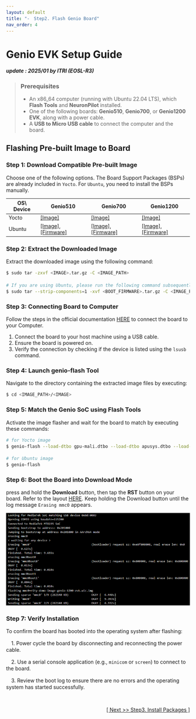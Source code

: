 ```yaml
---
layout: default
title: "-　Step2. Flash Genio Board"
nav_order: 4
---
```


# Genio EVK Setup Guide
##### update : 2025/01 by ITRI (EOSL-R3)

> ### Prerequisites
> * An x86_64 computer (running with Ubuntu 22.04 LTS), which **Flash Tools** and **NeuronPilot** installed.
> * One of the following boards: **Genio510**, **Genio700**, or **Genio1200 EVK**, along with a power cable.
> * A **USB to Micro USB cable** to connect the computer and the board.

## Flashing Pre-built Image to Board

### Step 1: Download Compatible Pre-built Image
Choose one of the following options. The Board Support Packages (BSPs) are already included in `Yocto`. For `Ubuntu`, you need to install the BSPs manually.

| OS\ Device    | Genio510  | Genio700 | Genio1200 |
|---------------|-----------|----------|-----------|
| Yocto         |[[Image]](https://githubstorageblob.blob.core.windows.net/file-share/image/genio-yocto/kirkstone_k5.15_v24.0_genio-510-evk_private_240626080308.tar.gz) | [[Image]](https://githubstorageblob.blob.core.windows.net/file-share/image/genio-yocto/kirkstone_k5.15_v24.0_genio-700-evk_private_240626082053.tar.gz) | [[Image]](https://githubstorageblob.blob.core.windows.net/file-share/image/genio-yocto/kirkstone_k5.15_v24.0_genio-1200-evk_private_240626084538.tar.gz) | 
| Ubuntu        |[[Image]](https://githubstorageblob.blob.core.windows.net/file-share/image/genio-ubuntu/genio510/genio-classic-desktop-2204-20240322-185.tar.xz), [[Firmware]](https://githubstorageblob.blob.core.windows.net/file-share/image/genio-ubuntu/genio510/ubuntu-boot-firmware-genio-510-evk-v23.2.1.tar.gz) | [[Image]](https://githubstorageblob.blob.core.windows.net/file-share/image/genio-ubuntu/genio700/genio-classic-desktop-2204-x01-20231005-133.tar.xz), [[Firmware]](https://githubstorageblob.blob.core.windows.net/file-share/image/genio-ubuntu/genio700/ubuntu-boot-firmware-genio-700-evk-v23.1.3.tar.gz) | [[Image]](https://githubstorageblob.blob.core.windows.net/file-share/image/genio-ubuntu/genio1200/genio-classic-desktop-2204-x01-20231005-133.tar.xz), [[Firmware]](https://githubstorageblob.blob.core.windows.net/file-share/image/genio-ubuntu/genio1200/ubuntu-boot-firmware-genio-1200-evk-v23.1.3.tar.gz) |

### Step 2: Extract the Downloaded Image
Extract the downloaded image using the following command:

```bash
$ sudo tar -zxvf <IMAGE>.tar.gz -C <IMAGE_PATH>

# If you are using Ubuntu, please run the following command subsequently
$ sudo tar --strip-components=1 -xvf <BOOT_FIRMWARE>.tar.gz -C <IMAGE_PATH>/<IMAGE>
```

### Step 3: Connecting Board to Computer
Follow the steps in the official documentation [HERE](https://mediatek.gitlab.io/aiot/doc/aiot-dev-guide/master/sw/yocto/get-started/connect.html) to connect the board to your Computer.

  1. Connect the board to your host machine using a USB cable.
  2. Ensure the board is powered on.
  3. Verify the connection by checking if the device is listed using the `lsusb` command.

### Step 4: Launch genio-flash Tool
Navigate to the directory containing the extracted image files by executing:

```bash
$ cd <IMAGE_PATH>/<IMAGE>
```

### Step 5: Match the Genio SoC using Flash Tools

Activate the image flasher and wait for the board to match by executing these commands:

```bash
# for Yocto image
$ genio-flash --load-dtbo gpu-mali.dtbo --load-dtbo apusys.dtbo --load-dtbo video.dtbo

# for Ubuntu image
$ genio-flash
```

### Step 6: Boot the Board into Download Mode

press and hold the **Download** button, then tap the **RST** button on your board. Refer to the layout [HERE](https://mediatek.gitlab.io/aiot/doc/aiot-dev-guide/master/sw/yocto/get-started/connect.html). Keep holding the Download button until the log message `Erasing mmc0` appears.

<div align="center">
<img src="../assets/images/pages/genio_flash.png" width="720"/>
</div>

### Step 7: Verify Installation
To confirm the board has booted into the operating system after flashing:

　1. Power cycle the board by disconnecting and reconnecting the power cable.
 
　2. Use a serial console application (e.g., `minicom` or `screen`) to connect to the board.
 
　3. Review the boot log to ensure there are no errors and the operating system has started successfully.

<br>
<div align="right">
<a href="https://r300-ai.github.io/ITRI-AI-Hub/docs/genio-evk/step3.html"> 

[ Next >> Step3. Install Packages ]
  
</a>
</div>
